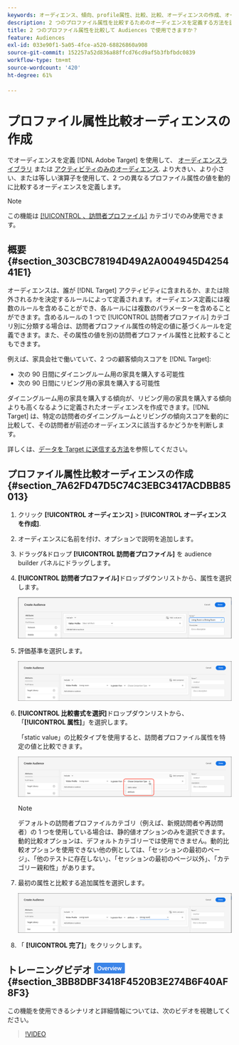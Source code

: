 ```yaml
---
keywords: オーディエンス、傾向、profile属性、比較、比較、オーディエンスの作成、オーディエンスの作成
description: 2 つのプロファイル属性を比較するためのオーディエンスを定義する方法を説明します。
title: 2 つのプロファイル属性を比較して Audiences で使用できますか？
feature: Audiences
exl-id: 033e90f1-5a05-4fce-a520-68826860a908
source-git-commit: 152257a52d836a88ffcd76cd9af5b3fbfbdc0839
workflow-type: tm+mt
source-wordcount: '420'
ht-degree: 61%

---
```


# プロファイル属性比較オーディエンスの作成

でオーディエンスを定義 [!DNL Adobe Target] を使用して、 [オーディエンスライブラリ](/help/main/c-target/c-audiences/audiences.md) または [アクティビティのみのオーディエンス](/help/main/c-target/creating-activity-only-audience.md). より大きい、より小さい、または等しい演算子を使用して、2 つの異なるプロファイル属性の値を動的に比較するオーディエンスを定義します。

>[!NOTE]
>
>この機能は [[!UICONTROL 、訪問者プロファイル]](/help/main/c-target/c-audiences/c-target-rules/visitor-profile.md#concept_E972690B9A4C4372A34229FA37EDA38E) カテゴリでのみ使用できます。

## 概要 {#section_303CBC78194D49A2A004945D425441E1}

オーディエンスは、誰が [!DNL Target] アクティビティに含まれるか、または除外されるかを決定するルールによって定義されます。オーディエンス定義には複数のルールを含めることができ、各ルールには複数のパラメーターを含めることができます。含めるルールの 1 つで [!UICONTROL 訪問者プロファイル] カテゴリ別に分類する場合は、訪問者プロファイル属性の特定の値に基づくルールを定義できます。また、その属性の値を別の訪問者プロファイル属性と比較することもできます。

例えば、家具会社で働いていて、2 つの顧客傾向スコアを [!DNL Target]:

* 次の 90 日間にダイニングルーム用の家具を購入する可能性
* 次の 90 日間にリビング用の家具を購入する可能性

ダイニングルーム用の家具を購入する傾向が、リビング用の家具を購入する傾向よりも高くなるように定義されたオーディエンスを作成できます。[!DNL Target] は、特定の訪問者のダイニングルームとリビングの傾向スコアを動的に比較して、その訪問者が前述のオーディエンスに該当するかどうかを判断します。

詳しくは、[データを Target に送信する方法](/help/main/c-implementing-target/c-considerations-before-you-implement-target/c-methods-to-get-data-into-target/methods-to-get-data-into-target.md#concept_0069C0EFB56C4700BB33F2F35C2B9B17)を参照してください。

## プロファイル属性比較オーディエンスの作成 {#section_7A62FD47D5C74C3EBC3417ACDBB85013}

1. クリック **[!UICONTROL オーディエンス]** > **[!UICONTROL オーディエンスを作成]**.
1. オーディエンスに名前を付け、オプションで説明を追加します。
1. ドラッグ&amp;ドロップ **[!UICONTROL 訪問者プロファイル]** を audience builder パネルにドラッグします。
1. **[!UICONTROL 訪問者プロファイル]**&#x200B;ドロップダウンリストから、属性を選択します。

   ![傾向スコア 1](assets/propensity_score_1.png)

1. 評価基準を選択します。

   ![傾向スコア 2](assets/propensity_score_2.png)

1. **[!UICONTROL 比較書式を選択]**&#x200B;ドロップダウンリストから、「**[!UICONTROL 属性]**」を選択します。

   「static value」の比較タイプを使用すると、訪問者プロファイル属性を特定の値と比較できます。

   ![傾向スコア 3](assets/propensity_score_3.png)

   >[!NOTE]
   >
   >デフォルトの訪問者プロファイルカテゴリ（例えば、新規訪問者や再訪問者）の 1 つを使用している場合は、静的値オプションのみを選択できます。 動的比較オプションは、デフォルトカテゴリーでは使用できません。動的比較オプションを使用できない他の例としては、「セッションの最初のページ」、「他のテストに存在しない」、「セッションの最初のページ以外」、「カテゴリー親和性」があります。

1. 最初の属性と比較する追加属性を選択します。

   ![](assets/propensity_score_4.png)

1. 「 **[!UICONTROL 完了]**」をクリックします。

## トレーニングビデオ ![概要バッジ](/help/main/assets/overview.png) {#section_3BB8DBF3418F4520B3E274B6F40AF8F3}

この機能を使用できるシナリオと詳細情報については、次のビデオを視聴してください。

>[!VIDEO](https://video.tv.adobe.com/v/23218/)
